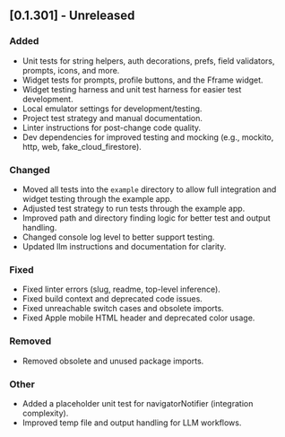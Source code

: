 ## [0.1.301] - Unreleased

### Added
- Unit tests for string helpers, auth decorations, prefs, field validators, prompts, icons, and more.
- Widget tests for prompts, profile buttons, and the Fframe widget.
- Widget testing harness and unit test harness for easier test development.
- Local emulator settings for development/testing.
- Project test strategy and manual documentation.
- Linter instructions for post-change code quality.
- Dev dependencies for improved testing and mocking (e.g., mockito, http, web, fake_cloud_firestore).

### Changed
- Moved all tests into the `example` directory to allow full integration and widget testing through the example app.
- Adjusted test strategy to run tests through the example app.
- Improved path and directory finding logic for better test and output handling.
- Changed console log level to better support testing.
- Updated llm instructions and documentation for clarity.

### Fixed
- Fixed linter errors (slug, readme, top-level inference).
- Fixed build context and deprecated code issues.
- Fixed unreachable switch cases and obsolete imports.
- Fixed Apple mobile HTML header and deprecated color usage.

### Removed
- Removed obsolete and unused package imports.

### Other
- Added a placeholder unit test for navigatorNotifier (integration complexity).
- Improved temp file and output handling for LLM workflows.
